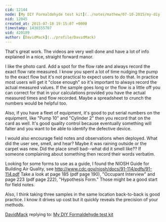 ```yaml
---
cid: 12144
node: [My DIY Formaldehyde test kit](../notes/mathew/07-10-2015/my-diy-formaldehyde-test-kit)
nid: 12045
created_at: 2015-07-10 19:15:07 +0000
timestamp: 1436555707
uid: 420189
author: [DavidMack](../profile/DavidMack)
---
```


That's great work.  The videos are very well done and have a lot of info explained in a nice, straight forward manor.

I like the photo card.  Add a spot for the flow rate and always record the exact flow rate measured.  I know you spent a lot of time nudging the pump to the exact flow but it's not practical to expect users to do that. In practice most users will get it "close enough" so it's important to always record the actual measured values. If the sample goes long or the flow is a little off you can correct for that in your calculations provided you have the actual measured times and flow recorded.  Maybe a spreadsheet to crunch the numbers would be helpful too.

Also, if you have a fleet of equipment, it's good to put serial numbers on the equipment, like "Pump 10" and "Cylinder 2" then you record that on the card as well.  It's good quality control because eventually something will falter and you want to be able to identify the defective device.

I would also encourage field notes and observations when deployed.  What did the user see, smell, and hear?  Maybe it was raining outside or the carpet was new.  Did the place smell bad--what did it smell like??  If someone complaining about something then record their words verbatim.  

Looking for some forms to use as a guide, I found the NIOSH Guide for Building Air Quality, see http://www.cdc.gov/niosh/docs/91-114/pdfs/91-114.pdf  Take a look at page 185 (pdf page 190), "Occupant Interview" and page 223 (pdf page 222), "Hypothesis Form."  Those might be a good start for field notes.

Also, I think taking three samples in the same location back-to-back is good practice.  I know it drives up cost but it quickly reveals the precision of your methods.





[DavidMack](../profile/DavidMack) replying to: [My DIY Formaldehyde test kit](../notes/mathew/07-10-2015/my-diy-formaldehyde-test-kit)


